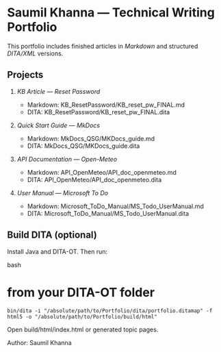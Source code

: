 # Saumil Khanna — Technical Writing Portfolio

This portfolio includes finished articles in *Markdown* and structured *DITA/XML* versions.

## Projects

1. *KB Article — Reset Password*
   - Markdown: KB_ResetPassword/KB_reset_pw_FINAL.md
   - DITA: KB_ResetPassword/KB_reset_pw_FINAL.dita

2. *Quick Start Guide — MkDocs*
   - Markdown: MkDocs_QSG/MKDocs_guide.md
   - DITA: MkDocs_QSG/MKDocs_guide.dita

3. *API Documentation — Open-Meteo*
   - Markdown: API_OpenMeteo/API_doc_openmeteo.md
   - DITA: API_OpenMeteo/API_doc_openmeteo.dita

4. *User Manual — Microsoft To Do*
   - Markdown: Microsoft_ToDo_Manual/MS_Todo_UserManual.md
   - DITA: Microsoft_ToDo_Manual/MS_Todo_UserManual.dita

## Build DITA (optional)
Install Java and DITA-OT. Then run:

bash
# from your DITA-OT folder
```
bin/dita -i "/absolute/path/to/Portfolio/dita/portfolio.ditamap" -f html5 -o "/absolute/path/to/Portfolio/build/html"
```

Open build/html/index.html or generated topic pages.

Author: Saumil Khanna
